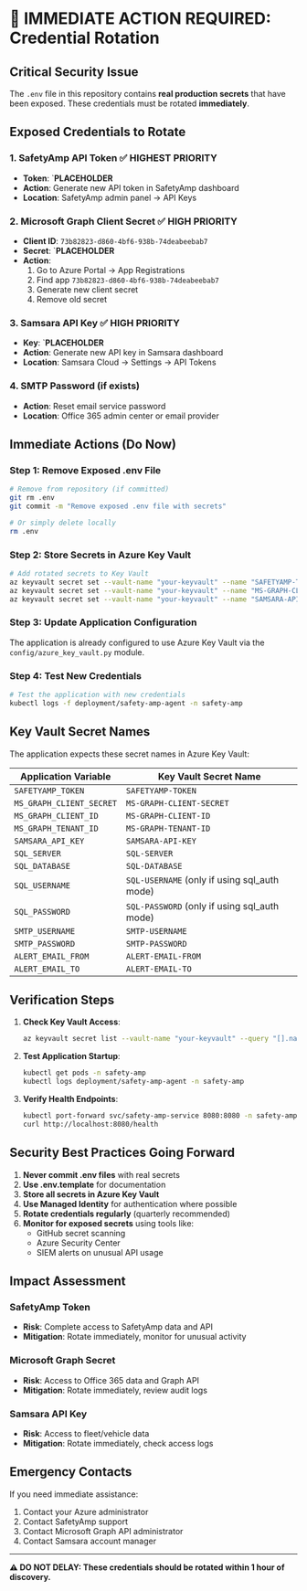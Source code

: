# 🚨 IMMEDIATE ACTION REQUIRED: Credential Rotation

## Critical Security Issue

The `.env` file in this repository contains **real production secrets** that have been exposed. These credentials must be rotated **immediately**.

## Exposed Credentials to Rotate

### 1. SafetyAmp API Token ✅ **HIGHEST PRIORITY**
- **Token**: `__PLACEHOLDER__
- **Action**: Generate new API token in SafetyAmp dashboard
- **Location**: SafetyAmp admin panel → API Keys

### 2. Microsoft Graph Client Secret ✅ **HIGH PRIORITY**
- **Client ID**: `73b82823-d860-4bf6-938b-74deabeebab7`
- **Secret**: `__PLACEHOLDER__
- **Action**: 
  1. Go to Azure Portal → App Registrations
  2. Find app `73b82823-d860-4bf6-938b-74deabeebab7`
  3. Generate new client secret
  4. Remove old secret

### 3. Samsara API Key ✅ **HIGH PRIORITY**
- **Key**: `__PLACEHOLDER__
- **Action**: Generate new API key in Samsara dashboard
- **Location**: Samsara Cloud → Settings → API Tokens

### 4. SMTP Password (if exists)
- **Action**: Reset email service password
- **Location**: Office 365 admin center or email provider

## Immediate Actions (Do Now)

### Step 1: Remove Exposed .env File
```bash
# Remove from repository (if committed)
git rm .env
git commit -m "Remove exposed .env file with secrets"

# Or simply delete locally
rm .env
```

### Step 2: Store Secrets in Azure Key Vault
```bash
# Add rotated secrets to Key Vault
az keyvault secret set --vault-name "your-keyvault" --name "SAFETYAMP-TOKEN" --value "new_token_here"
az keyvault secret set --vault-name "your-keyvault" --name "MS-GRAPH-CLIENT-SECRET" --value "new_secret_here"
az keyvault secret set --vault-name "your-keyvault" --name "SAMSARA-API-KEY" --value "new_key_here"
```

### Step 3: Update Application Configuration
The application is already configured to use Azure Key Vault via the `config/azure_key_vault.py` module.

### Step 4: Test New Credentials
```bash
# Test the application with new credentials
kubectl logs -f deployment/safety-amp-agent -n safety-amp
```

## Key Vault Secret Names

The application expects these secret names in Azure Key Vault:

| Application Variable | Key Vault Secret Name |
|---------------------|----------------------|
| `SAFETYAMP_TOKEN` | `SAFETYAMP-TOKEN` |
| `MS_GRAPH_CLIENT_SECRET` | `MS-GRAPH-CLIENT-SECRET` |
| `MS_GRAPH_CLIENT_ID` | `MS-GRAPH-CLIENT-ID` |
| `MS_GRAPH_TENANT_ID` | `MS-GRAPH-TENANT-ID` |
| `SAMSARA_API_KEY` | `SAMSARA-API-KEY` |
| `SQL_SERVER` | `SQL-SERVER` |
| `SQL_DATABASE` | `SQL-DATABASE` |
| `SQL_USERNAME` | `SQL-USERNAME` (only if using sql_auth mode) |
| `SQL_PASSWORD` | `SQL-PASSWORD` (only if using sql_auth mode) |
| `SMTP_USERNAME` | `SMTP-USERNAME` |
| `SMTP_PASSWORD` | `SMTP-PASSWORD` |
| `ALERT_EMAIL_FROM` | `ALERT-EMAIL-FROM` |
| `ALERT_EMAIL_TO` | `ALERT-EMAIL-TO` |

## Verification Steps

1. **Check Key Vault Access**:
   ```bash
   az keyvault secret list --vault-name "your-keyvault" --query "[].name" -o table
   ```

2. **Test Application Startup**:
   ```bash
   kubectl get pods -n safety-amp
   kubectl logs deployment/safety-amp-agent -n safety-amp
   ```

3. **Verify Health Endpoints**:
   ```bash
   kubectl port-forward svc/safety-amp-service 8080:8080 -n safety-amp
   curl http://localhost:8080/health
   ```

## Security Best Practices Going Forward

1. **Never commit .env files** with real secrets
2. **Use .env.template** for documentation
3. **Store all secrets in Azure Key Vault**
4. **Use Managed Identity** for authentication where possible
5. **Rotate credentials regularly** (quarterly recommended)
6. **Monitor for exposed secrets** using tools like:
   - GitHub secret scanning
   - Azure Security Center
   - SIEM alerts on unusual API usage

## Impact Assessment

### SafetyAmp Token
- **Risk**: Complete access to SafetyAmp data and API
- **Mitigation**: Rotate immediately, monitor for unusual activity

### Microsoft Graph Secret
- **Risk**: Access to Office 365 data and Graph API
- **Mitigation**: Rotate immediately, review audit logs

### Samsara API Key
- **Risk**: Access to fleet/vehicle data
- **Mitigation**: Rotate immediately, check access logs

## Emergency Contacts

If you need immediate assistance:
1. Contact your Azure administrator
2. Contact SafetyAmp support
3. Contact Microsoft Graph API administrator
4. Contact Samsara account manager

---

**⚠️ DO NOT DELAY: These credentials should be rotated within 1 hour of discovery.**